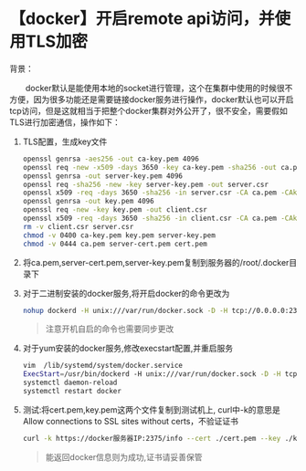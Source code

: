 # 【docker】开启remote api访问，并使用TLS加密

背景：

　　docker默认是能使用本地的socket进行管理，这个在集群中使用的时候很不方便，因为很多功能还是需要链接docker服务进行操作，docker默认也可以开启tcp访问，但是这就相当于把整个docker集群对外公开了，很不安全，需要假如TLS进行加密通信，操作如下：

1. TLS配置，生成key文件

    ```bash
    openssl genrsa -aes256 -out ca-key.pem 4096
    openssl req -new -x509 -days 3650 -key ca-key.pem -sha256 -out ca.pem
    openssl genrsa -out server-key.pem 4096
    openssl req -sha256 -new -key server-key.pem -out server.csr
    openssl x509 -req -days 3650 -sha256 -in server.csr -CA ca.pem -CAkey ca-key.pem -CAcreateserial -out server-cert.pem
    openssl genrsa -out key.pem 4096
    openssl req -new -key key.pem -out client.csr
    openssl x509 -req -days 3650 -sha256 -in client.csr -CA ca.pem -CAkey ca-key.pem -CAcreateserial -out cert.pem
    rm -v client.csr server.csr
    chmod -v 0400 ca-key.pem key.pem server-key.pem
    chmod -v 0444 ca.pem server-cert.pem cert.pem
    ```

2. 将ca.pem,server-cert.pem,server-key.pem复制到服务器的/root/.docker目录下

3. 对于二进制安装的docker服务,将开启docker的命令更改为

    ```bash
    nohup dockerd -H unix:///var/run/docker.sock -D -H tcp://0.0.0.0:2375 --tlsverify --tlscacert=/root/.docker/ca.pem -- tlscert=/root/.docker/server-cert.pem --tlskey=/root/.docker/server-key.pem &
    ```
    
    > 注意开机自启的命令也需要同步更改
    
4. 对于yum安装的docker服务,修改execstart配置,并重启服务

    ```bash
    vim  /lib/systemd/system/docker.service
    ExecStart=/usr/bin/dockerd -H unix:///var/run/docker.sock -D -H tcp://0.0.0.0:2375 --tlsverify --tlscacert=/root/.docker/ca.pem --tlscert=/root/.docker/server-cert.pem --tlskey=/root/.docker/server-key.pem
    systemctl daemon-reload
    systemctl restart docker
    ```

5. 测试:将cert.pem,key.pem这两个文件复制到测试机上, curl中-k的意思是Allow connections to SSL sites without certs，不验证证书

    ```bash
    curl -k https://docker服务器IP:2375/info --cert ./cert.pem --key ./key.pem
    ```

    > 能返回docker信息则为成功,证书请妥善保管

